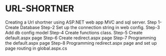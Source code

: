 # URL-SHORTNER
Creating a Url shortner using ASP.NET web app MVC and sql server.
Step 1- Create Database
Step-2 Set up the connection string in web config.
Step-3 Add db config model 
Step-4 Create functions class.
Step-5 Create default.aspx page
Step-6 Create redirect.aspx page
Step-7 Programming the default.aspx page 
Step-8 Programming redirect.aspx page and set up page routing in global.aspx.cs
